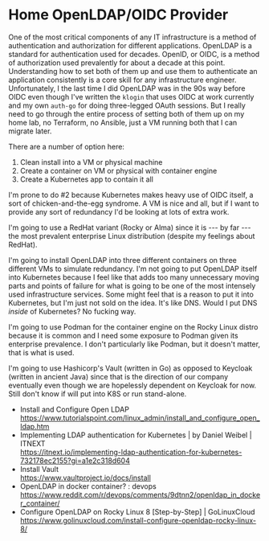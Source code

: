 # Home OpenLDAP/OIDC Provider

One of the most critical components of any IT infrastructure is a method
of authentication and authorization for different applications. OpenLDAP
is a standard for authentication used for decades. OpenID, or OIDC, is a
method of authorization used prevalently for about a decade at this
point. Understanding how to set both of them up and use them to
authenticate an application consistently is a core skill for any
infrastructure engineer. Unfortunately, I the last time I did OpenLDAP
was in the 90s way before OIDC even though I've written the `klogin`
that uses OIDC at work currently and my own `auth-go` for doing
three-legged OAuth sessions. But I really need to go through the entire
process of setting both of them up on my home lab, no Terraform, no
Ansible, just a VM running both that I can migrate later.

There are a number of option here:

1. Clean install into a VM or physical machine
1. Create a container on VM or physical with container engine
1. Create a Kubernetes app to contain it all

I'm prone to do #2 because Kubernetes makes heavy use of OIDC itself, a
sort of chicken-and-the-egg syndrome. A VM is nice and all, but if I
want to provide any sort of redundancy I'd be looking at lots of extra
work.

I'm going to use a RedHat variant (Rocky or Alma) since it is --- by far
--- the most prevalent enterprise Linux distribution (despite my
feelings about RedHat).

I'm going to install OpenLDAP into three different containers on three
different VMs to simulate redundancy. I'm not going to put OpenLDAP
itself into Kubernetes because I feel like that adds too many
unnecessary moving parts and points of failure for what is going to be
one of the most intensely used infrastructure services. Some might feel
that is a reason to put it into Kubernetes, but I'm just not sold on the
idea. It's like DNS. Would I put DNS *inside* of Kubernetes? No fucking
way.

I'm going to use Podman for the container engine on the Rocky Linux
distro because it is common and I need some exposure to Podman given
its enterprise prevalence. I don't particularly like Podman, but it
doesn't matter, that is what is used.

I'm going to use Hashicorp's Vault (written in Go) as opposed to
Keycloak (written in ancient Java) since that is the direction of our
company eventually even though we are hopelessly dependent on Keycloak
for now. Still don't know if will put into K8S or run stand-alone.

* Install and Configure Open LDAP  
  https://www.tutorialspoint.com/linux_admin/install_and_configure_open_ldap.htm
* Implementing LDAP authentication for Kubernetes \| by Daniel Weibel \| ITNEXT  
  https://itnext.io/implementing-ldap-authentication-for-kubernetes-732178ec2155?gi=a1e2c318d604
* Install Vault  
  https://www.vaultproject.io/docs/install
* OpenLDAP in docker container? : devops  
  https://www.reddit.com/r/devops/comments/9dtnn2/openldap_in_docker_container/
* Configure OpenLDAP on Rocky Linux 8 \[Step-by-Step\] \| GoLinuxCloud  
  https://www.golinuxcloud.com/install-configure-openldap-rocky-linux-8/
